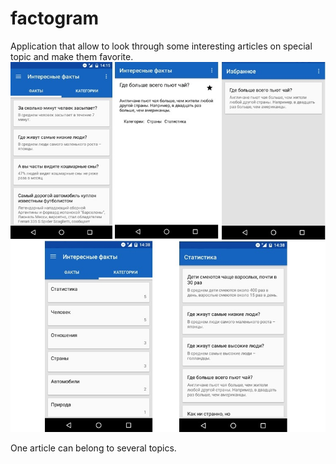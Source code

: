 # factogram

Application that allow to look through some interesting articles on special topic and make them favorite.
![App](https://github.com/mikhail0234/factogram/blob/master/Application.jpg)

One article can belong to several topics.
